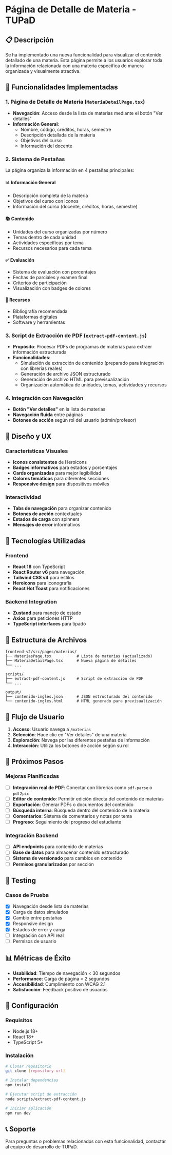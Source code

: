 # Página de Detalle de Materia - TUPaD

## 📋 Descripción

Se ha implementado una nueva funcionalidad para visualizar el contenido detallado de una materia. Esta página permite a los usuarios explorar toda la información relacionada con una materia específica de manera organizada y visualmente atractiva.

## 🎯 Funcionalidades Implementadas

### 1. **Página de Detalle de Materia** (`MateriaDetailPage.tsx`)

- **Navegación**: Acceso desde la lista de materias mediante el botón "Ver detalles"
- **Información General**:
  - Nombre, código, créditos, horas, semestre
  - Descripción detallada de la materia
  - Objetivos del curso
  - Información del docente

### 2. **Sistema de Pestañas**

La página organiza la información en 4 pestañas principales:

#### 📊 **Información General**
- Descripción completa de la materia
- Objetivos del curso con iconos
- Información del curso (docente, créditos, horas, semestre)

#### 📚 **Contenido**
- Unidades del curso organizadas por número
- Temas dentro de cada unidad
- Actividades específicas por tema
- Recursos necesarios para cada tema

#### ✅ **Evaluación**
- Sistema de evaluación con porcentajes
- Fechas de parciales y examen final
- Criterios de participación
- Visualización con badges de colores

#### 📁 **Recursos**
- Bibliografía recomendada
- Plataformas digitales
- Software y herramientas

### 3. **Script de Extracción de PDF** (`extract-pdf-content.js`)

- **Propósito**: Procesar PDFs de programas de materias para extraer información estructurada
- **Funcionalidades**:
  - Simulación de extracción de contenido (preparado para integración con librerías reales)
  - Generación de archivo JSON estructurado
  - Generación de archivo HTML para previsualización
  - Organización automática de unidades, temas, actividades y recursos

### 4. **Integración con Navegación**

- **Botón "Ver detalles"** en la lista de materias
- **Navegación fluida** entre páginas
- **Botones de acción** según rol del usuario (admin/profesor)

## 🎨 Diseño y UX

### **Características Visuales**
- **Iconos consistentes** de Heroicons
- **Badges informativos** para estados y porcentajes
- **Cards organizadas** para mejor legibilidad
- **Colores temáticos** para diferentes secciones
- **Responsive design** para dispositivos móviles

### **Interactividad**
- **Tabs de navegación** para organizar contenido
- **Botones de acción** contextuales
- **Estados de carga** con spinners
- **Mensajes de error** informativos

## 🚀 Tecnologías Utilizadas

### **Frontend**
- **React 18** con TypeScript
- **React Router v6** para navegación
- **Tailwind CSS v4** para estilos
- **Heroicons** para iconografía
- **React Hot Toast** para notificaciones

### **Backend Integration**
- **Zustand** para manejo de estado
- **Axios** para peticiones HTTP
- **TypeScript interfaces** para tipado

## 📁 Estructura de Archivos

```
frontend-v2/src/pages/materias/
├── MateriasPage.tsx           # Lista de materias (actualizado)
├── MateriaDetailPage.tsx      # Nueva página de detalles
└── ...

scripts/
├── extract-pdf-content.js     # Script de extracción de PDF
└── ...

output/
├── contenido-ingles.json      # JSON estructurado del contenido
└── contenido-ingles.html      # HTML generado para previsualización
```

## 🔄 Flujo de Usuario

1. **Acceso**: Usuario navega a `/materias`
2. **Selección**: Hace clic en "Ver detalles" de una materia
3. **Exploración**: Navega por las diferentes pestañas de información
4. **Interacción**: Utiliza los botones de acción según su rol

## 🎯 Próximos Pasos

### **Mejoras Planificadas**
- [ ] **Integración real de PDF**: Conectar con librerías como `pdf-parse` o `pdf2pic`
- [ ] **Editor de contenido**: Permitir edición directa del contenido de materias
- [ ] **Exportación**: Generar PDFs o documentos del contenido
- [ ] **Búsqueda interna**: Búsqueda dentro del contenido de la materia
- [ ] **Comentarios**: Sistema de comentarios y notas por tema
- [ ] **Progreso**: Seguimiento del progreso del estudiante

### **Integración Backend**
- [ ] **API endpoints** para contenido de materias
- [ ] **Base de datos** para almacenar contenido estructurado
- [ ] **Sistema de versionado** para cambios en contenido
- [ ] **Permisos granularizados** por sección

## 🧪 Testing

### **Casos de Prueba**
- [x] Navegación desde lista de materias
- [x] Carga de datos simulados
- [x] Cambio entre pestañas
- [x] Responsive design
- [x] Estados de error y carga
- [ ] Integración con API real
- [ ] Permisos de usuario

## 📊 Métricas de Éxito

- **Usabilidad**: Tiempo de navegación < 30 segundos
- **Performance**: Carga de página < 2 segundos
- **Accesibilidad**: Cumplimiento con WCAG 2.1
- **Satisfacción**: Feedback positivo de usuarios

## 🔧 Configuración

### **Requisitos**
- Node.js 18+
- React 18+
- TypeScript 5+

### **Instalación**
```bash
# Clonar repositorio
git clone [repository-url]

# Instalar dependencias
npm install

# Ejecutar script de extracción
node scripts/extract-pdf-content.js

# Iniciar aplicación
npm run dev
```

## 📞 Soporte

Para preguntas o problemas relacionados con esta funcionalidad, contactar al equipo de desarrollo de TUPaD.
